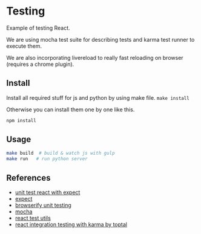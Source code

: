 # Testing
Example of testing React.

We are using mocha test suite for describing tests and karma test runner to execute them.

We are also incorporating livereload to really fast reloading on browser (requires a chrome plugin).

## Install
Install all required stuff for js and python by using make file.
`make install`

Otherwise you can install them one by one like this.
```bash
npm install
```

## Usage
```bash
make build  # build & watch js with gulp
make run   # run python server
```

## References
* [unit test react with expect](https://blog.algolia.com/how-we-unit-test-react-components-using-expect-jsx/)
* [expect](https://www.npmjs.com/package/expect)
* [browserify unit testing](http://nick.perfectedz.com/browserify-unit-testing-p2/)
* [mocha](https://mochajs.org/#getting-started)
* [react test utils](https://facebook.github.io/react/docs/test-utils.html)
* [react integration testing with karma by toptal](http://www.toptal.com/react/how-react-components-make-ui-testing-easy)